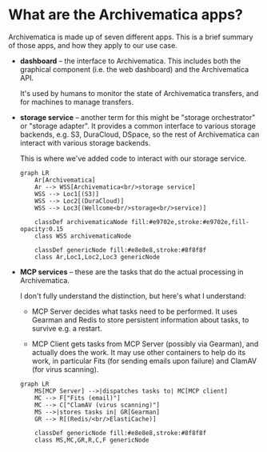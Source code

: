 # What are the Archivematica apps?

Archivematica is made up of seven different apps.
This is a brief summary of those apps, and how they apply to our use case.

*   **dashboard** – the interface to Archivematica.
    This includes both the graphical component (i.e. the web dashboard) and the Archivematica API.

    It's used by humans to monitor the state of Archivematica transfers, and for machines to manage transfers.

*   **storage service** – another term for this might be "storage orchestrator" or "storage adapter".
    It provides a common interface to various storage backends, e.g. S3, DuraCloud, DSpace, so the rest of Archivematica can interact with various storage backends.

    This is where we've added code to interact with our storage service.

    ```mermaid
    graph LR
        Ar[Archivematica]
        Ar --> WSS[Archivematica<br/>storage service]
        WSS --> Loc1[(S3)]
        WSS --> Loc2[(DuraCloud)]
        WSS --> Loc3[(Wellcome<br/>storage<br/>service)]

        classDef archivematicaNode fill:#e9702e,stroke:#e9702e,fill-opacity:0.15
        class WSS archivematicaNode

        classDef genericNode fill:#e8e8e8,stroke:#8f8f8f
        class Ar,Loc1,Loc2,Loc3 genericNode
    ```

*   **MCP services** – these are the tasks that do the actual processing in Archivematica.

    I don't fully understand the distinction, but here's what I understand:

    *   MCP Server decides what tasks need to be performed.
        It uses Gearman and Redis to store persistent information about tasks, to survive e.g. a restart.

    *   MCP Client gets tasks from MCP Server (possibly via Gearman), and actually does the work.
        It may use other containers to help do its work, in particular Fits (for sending emails upon failure) and ClamAV (for virus scanning).

    ```mermaid
    graph LR
        MS[MCP Server] -->|dispatches tasks to| MC[MCP client]
        MC --> F["Fits (email)"]
        MC --> C["ClamAV (virus scanning)"]
        MS -->|stores tasks in| GR[Gearman]
        GR --> R[(Redis/<br/>ElastiCache)]

        classDef genericNode fill:#e8e8e8,stroke:#8f8f8f
        class MS,MC,GR,R,C,F genericNode
    ```